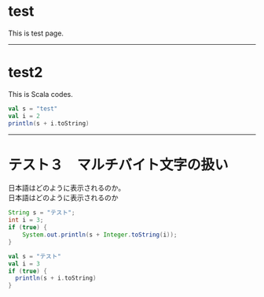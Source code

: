 # test
This is test page.

---

# test2
This is Scala codes.

```scala
val s = "test"
val i = 2
println(s + i.toString)
```

---

# テスト３　マルチバイト文字の扱い
日本語はどのように表示されるのか。  
日本語はどのように表示されるのか

```java
String s = "テスト";
int i = 3;
if (true) {
	System.out.println(s + Integer.toString(i));
}
```

```scala
val s = "テスト"
val i = 3
if (true) {
  println(s + i.toString)
}
```
